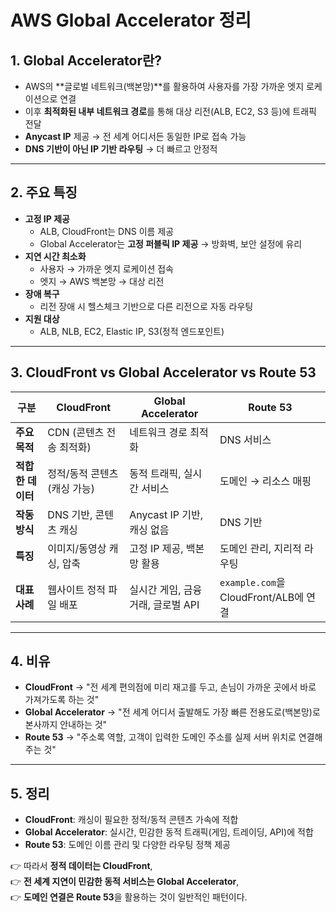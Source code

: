 # AWS Global Accelerator 정리

## 1. Global Accelerator란?
- AWS의 **글로벌 네트워크(백본망)**를 활용하여 사용자를 가장 가까운 엣지 로케이션으로 연결
- 이후 **최적화된 내부 네트워크 경로**를 통해 대상 리전(ALB, EC2, S3 등)에 트래픽 전달
- **Anycast IP** 제공 → 전 세계 어디서든 동일한 IP로 접속 가능
- **DNS 기반이 아닌 IP 기반 라우팅** → 더 빠르고 안정적

---

## 2. 주요 특징
- **고정 IP 제공**
  - ALB, CloudFront는 DNS 이름 제공
  - Global Accelerator는 **고정 퍼블릭 IP 제공** → 방화벽, 보안 설정에 유리
- **지연 시간 최소화**
  - 사용자 → 가까운 엣지 로케이션 접속
  - 엣지 → AWS 백본망 → 대상 리전
- **장애 복구**
  - 리전 장애 시 헬스체크 기반으로 다른 리전으로 자동 라우팅
- **지원 대상**
  - ALB, NLB, EC2, Elastic IP, S3(정적 엔드포인트)

---

## 3. CloudFront vs Global Accelerator vs Route 53

| 구분 | CloudFront | Global Accelerator | Route 53 |
|------|-------------|--------------------|----------|
| **주요 목적** | CDN (콘텐츠 전송 최적화) | 네트워크 경로 최적화 | DNS 서비스 |
| **적합한 데이터** | 정적/동적 콘텐츠 (캐싱 가능) | 동적 트래픽, 실시간 서비스 | 도메인 → 리소스 매핑 |
| **작동 방식** | DNS 기반, 콘텐츠 캐싱 | Anycast IP 기반, 캐싱 없음 | DNS 기반 |
| **특징** | 이미지/동영상 캐싱, 압축 | 고정 IP 제공, 백본망 활용 | 도메인 관리, 지리적 라우팅 |
| **대표 사례** | 웹사이트 정적 파일 배포 | 실시간 게임, 금융 거래, 글로벌 API | `example.com`을 CloudFront/ALB에 연결 |

---

## 4. 비유
- **CloudFront** → "전 세계 편의점에 미리 재고를 두고, 손님이 가까운 곳에서 바로 가져가도록 하는 것"
- **Global Accelerator** → "전 세계 어디서 출발해도 가장 빠른 전용도로(백본망)로 본사까지 안내하는 것"
- **Route 53** → "주소록 역할, 고객이 입력한 도메인 주소를 실제 서버 위치로 연결해 주는 것"

---

## 5. 정리
- **CloudFront**: 캐싱이 필요한 정적/동적 콘텐츠 가속에 적합
- **Global Accelerator**: 실시간, 민감한 동적 트래픽(게임, 트레이딩, API)에 적합
- **Route 53**: 도메인 이름 관리 및 다양한 라우팅 정책 제공

👉 따라서 **정적 데이터는 CloudFront**,  
👉 **전 세계 지연이 민감한 동적 서비스는 Global Accelerator**,  
👉 **도메인 연결은 Route 53**을 활용하는 것이 일반적인 패턴이다.
